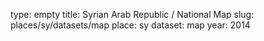 type: empty
title: Syrian Arab Republic / National Map
slug: places/sy/datasets/map
place: sy
dataset: map
year: 2014
